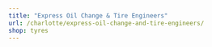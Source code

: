 ```yaml
---
title: "Express Oil Change & Tire Engineers"
url: /charlotte/express-oil-change-and-tire-engineers/
shop: tyres
---
```

